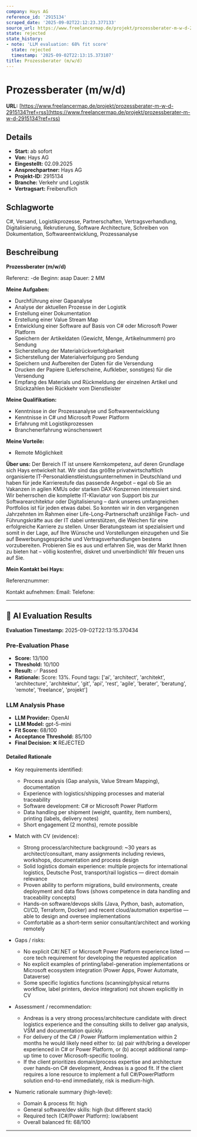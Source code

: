 ```yaml
---
company: Hays AG
reference_id: '2915134'
scraped_date: '2025-09-02T22:12:23.377133'
source_url: https://www.freelancermap.de/projekt/prozessberater-m-w-d-2915134?ref=rss
state: rejected
state_history:
- note: 'LLM evaluation: 68% fit score'
  state: rejected
  timestamp: '2025-09-02T22:13:15.373107'
title: Prozessberater (m/w/d)
---
```



# Prozessberater (m/w/d)
**URL:** [https://www.freelancermap.de/projekt/prozessberater-m-w-d-2915134?ref=rss](https://www.freelancermap.de/projekt/prozessberater-m-w-d-2915134?ref=rss)
## Details
- **Start:** ab sofort
- **Von:** Hays AG
- **Eingestellt:** 02.09.2025
- **Ansprechpartner:** Hays AG
- **Projekt-ID:** 2915134
- **Branche:** Verkehr und Logistik
- **Vertragsart:** Freiberuflich

## Schlagworte
C#, Versand, Logistikprozesse, Partnerschaften, Vertragsverhandlung, Digitalisierung, Rekrutierung, Software Architecture, Schreiben von Dokumentation, Softwareentwicklung, Prozessanalyse

## Beschreibung
**Prozessberater (m/w/d)**

Referenz: -de
Beginn: asap
Dauer: 2 MM

**Meine Aufgaben:**

- Durchführung einer Gapanalyse
- Analyse der aktuellen Prozesse in der Logistik
- Erstellung einer Dokumentation
- Erstellung einer Value Stream Map
- Entwicklung einer Software auf Basis von C# oder Microsoft Power Platform
- Speichern der Artikeldaten (Gewicht, Menge, Artikelnummern) pro Sendung
- Sicherstellung der Materialrückverfolgbarkeit
- Sicherstellung der Materialverfolgung pro Sendung
- Speichern und Aufbereiten der Daten für die Versendung
- Drucken der Papiere (Lieferscheine, Aufkleber, sonstiges) für die Versendung
- Empfang des Materials und Rückmeldung der einzelnen Artikel und Stückzahlen bei Rückkehr vom Dienstleister

**Meine Qualifikation:**

- Kenntnisse in der Prozessanalyse und Softwareentwicklung
- Kenntnisse in C# und Microsoft Power Platform
- Erfahrung mit Logistikprozessen
- Branchenerfahrung wünschenswert

**Meine Vorteile:**

- Remote Möglichkeit

**Über uns:**
Der Bereich IT ist unsere Kernkompetenz, auf deren Grundlage sich Hays entwickelt hat. Wir sind das größte privatwirtschaftlich organisierte IT-Personaldienstleistungsunternehmen in Deutschland und haben für jede Karrierestufe das passende Angebot – egal ob Sie an Vakanzen in agilen KMUs oder starken DAX-Konzernen interessiert sind. Wir beherrschen die komplette IT-Klaviatur von Support bis zur Softwarearchitektur oder Digitalisierung – dank unseres umfangreichen Portfolios ist für jeden etwas dabei. So konnten wir in den vergangenen Jahrzehnten im Rahmen einer Life-Long-Partnerschaft unzählige Fach- und Führungskräfte aus der IT dabei unterstützen, die Weichen für eine erfolgreiche Karriere zu stellen. Unser Beratungsteam ist spezialisiert und somit in der Lage, auf Ihre Wünsche und Vorstellungen einzugehen und Sie auf Bewerbungsgespräche und Vertragsverhandlungen bestens vorzubereiten. Probieren Sie es aus und erfahren Sie, was der Markt Ihnen zu bieten hat – völlig kostenfrei, diskret und unverbindlich! Wir freuen uns auf Sie.

**Mein Kontakt bei Hays:**

Referenznummer:

Kontakt aufnehmen:
Email:
Telefone:

---

## 🤖 AI Evaluation Results

**Evaluation Timestamp:** 2025-09-02T22:13:15.370434

### Pre-Evaluation Phase
- **Score:** 13/100
- **Threshold:** 10/100
- **Result:** ✅ Passed
- **Rationale:** Score: 13%. Found tags: ['ai', 'architect', 'architekt', 'architecture', 'architektur', 'git', 'api', 'rest', 'agile', 'berater', 'beratung', 'remote', 'freelance', 'projekt']

### LLM Analysis Phase
- **LLM Provider:** OpenAI
- **LLM Model:** gpt-5-mini
- **Fit Score:** 68/100
- **Acceptance Threshold:** 85/100
- **Final Decision:** ❌ REJECTED

#### Detailed Rationale
- Key requirements identified:
  - Process analysis (Gap analysis, Value Stream Mapping), documentation
  - Experience with logistics/shipping processes and material traceability
  - Software development: C# or Microsoft Power Platform
  - Data handling per shipment (weight, quantity, item numbers), printing (labels, delivery notes)
  - Short engagement (2 months), remote possible

- Match with CV (evidence):
  - Strong process/architecture background: ~30 years as architect/consultant, many assignments including reviews, workshops, documentation and process design
  - Solid logistics domain experience: multiple projects for international logistics, Deutsche Post, transport/rail logistics — direct domain relevance
  - Proven ability to perform migrations, build environments, create deployment and data flows (shows competence in data handling and traceability concepts)
  - Hands-on software/devops skills (Java, Python, bash, automation, CI/CD, Terraform, Docker) and recent cloud/automation expertise — able to design and oversee implementations
  - Comfortable as a short-term senior consultant/architect and working remotely

- Gaps / risks:
  - No explicit C#/.NET or Microsoft Power Platform experience listed — core tech requirement for developing the requested application
  - No explicit examples of printing/label-generation implementations or Microsoft ecosystem integration (Power Apps, Power Automate, Dataverse)
  - Some specific logistics functions (scanning/physical returns workflow, label printers, device integration) not shown explicitly in CV

- Assessment / recommendation:
  - Andreas is a very strong process/architecture candidate with direct logistics experience and the consulting skills to deliver gap analysis, VSM and documentation quickly.
  - For delivery of the C# / Power Platform implementation within 2 months he would likely need either to: (a) pair with/bring a developer experienced in C# or Power Platform, or (b) accept additional ramp-up time to cover Microsoft-specific tooling.
  - If the client prioritizes domain/process expertise and architecture over hands-on C# development, Andreas is a good fit. If the client requires a lone resource to implement a full C#/PowerPlatform solution end-to-end immediately, risk is medium-high.

- Numeric rationale summary (high-level):
  - Domain & process fit: high
  - General software/dev skills: high (but different stack)
  - Required tech (C#/Power Platform): low/absent
  - Overall balanced fit: 68/100

---
